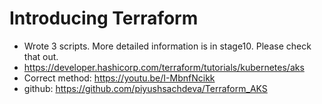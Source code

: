 # Introducing Terraform

- Wrote 3 scripts. More detailed information is in stage10. Please check that out.
- https://developer.hashicorp.com/terraform/tutorials/kubernetes/aks
- Correct method: https://youtu.be/I-MbnfNcikk
- github: https://github.com/piyushsachdeva/Terraform_AKS
